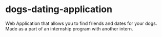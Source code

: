 # dogs-dating-application
Web Application that allows you to find friends and dates for your dogs. Made as a part of an internship program with another intern.
